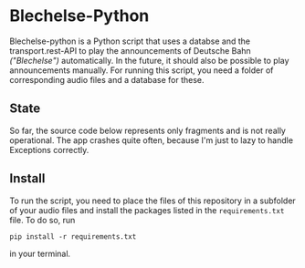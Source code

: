 # Blechelse-Python
Blechelse-python is a Python script that uses a databse and the transport.rest-API to play the announcements of Deutsche Bahn _("Blechelse")_ automatically. In the future, it should also be possible to play announcements manually. For running this script, you need a folder of corresponding audio files and a database for these. 

## State
So far, the source code below represents only fragments and is not really operational. The app crashes quite often, because I'm just to lazy to handle Exceptions correctly.

## Install
To run the script, you need to place the files of this repository in a subfolder of your audio files and install the packages listed in the ``requirements.txt`` file. To do so, run

    pip install -r requirements.txt

in your terminal. 